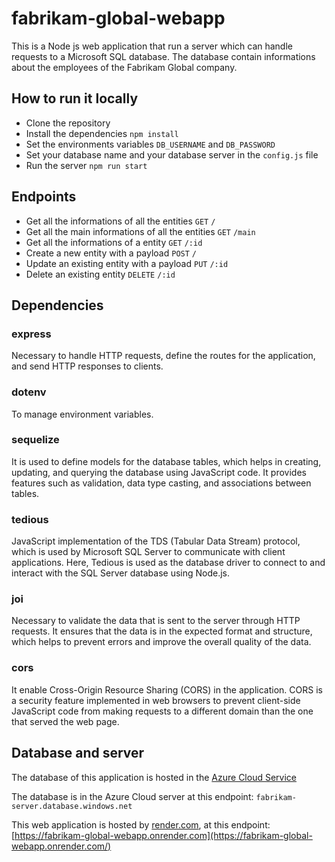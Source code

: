 # fabrikam-global-webapp

This is a Node js web application that run a server which can handle requests to a Microsoft SQL database.
The database contain informations about the employees of the Fabrikam Global company.

## How to run it locally

- Clone the repository
- Install the dependencies `npm install`
- Set the environments variables `DB_USERNAME` and `DB_PASSWORD`
- Set your database name and your database server in the `config.js` file
- Run the server `npm run start`

## Endpoints

- Get all the informations of all the entities `GET` `/`
- Get all the main informations of all the entities `GET` `/main`
- Get all the informations of a entity `GET` `/:id`
- Create a new entity with a payload `POST` `/`
- Update an existing entity with a payload `PUT` `/:id`
- Delete an existing entity `DELETE` `/:id`

## Dependencies

### express

Necessary to handle HTTP requests, define the routes for the application, and send HTTP responses to clients.

### dotenv

To manage environment variables.

### sequelize

It is used to define models for the database tables, which helps in creating, updating, and querying the database using JavaScript code. It provides features such as validation, data type casting, and associations between tables.

### tedious

JavaScript implementation of the TDS (Tabular Data Stream) protocol, which is used by Microsoft SQL Server to communicate with client applications. Here, Tedious is used as the database driver to connect to and interact with the SQL Server database using Node.js.

### joi

Necessary to validate the data that is sent to the server through HTTP requests. It ensures that the data is in the expected format and structure, which helps to prevent errors and improve the overall quality of the data.

### cors

It enable Cross-Origin Resource Sharing (CORS) in the application. CORS is a security feature implemented in web browsers to prevent client-side JavaScript code from making requests to a different domain than the one that served the web page.

## Database and server

The database of this application is hosted in the [Azure Cloud Service](https://azure.microsoft.com/it-it)

The database is in the Azure Cloud server at this endpoint: `fabrikam-server.database.windows.net`

This web application is hosted by [render.com](https://render.com/), at this endpoint: [https://fabrikam-global-webapp.onrender.com](https://fabrikam-global-webapp.onrender.com/)